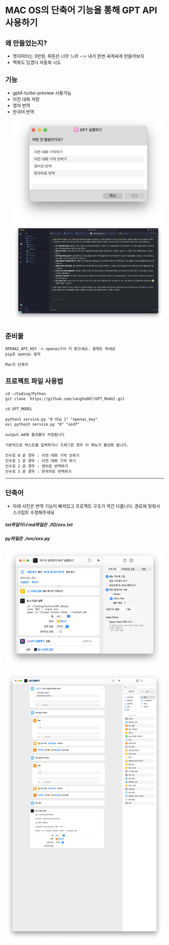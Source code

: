 MAC OS의 단축어 기능을 통해 GPT API 사용하기
=====================================



왜 만들었는지? 
-
- 챗지피티는 3만원, 뤼튼은 너무 느려 --> 내가 한번 싸게싸게 만들어보자 
- 맥북도 있겠다 자동화 시도 

## 기능
- gpt4-turbo-preview 사용가능
- 이전 대화 저장  
- 영어 번역
- 한국어 번역
![alt text](image-1.png)
![alt text](image.png)

## 준비물 
    OPENAI_API_KEY -> openai가서 키 받으세요. 결제도 하세요
    pip로 openai 설치
    
    Mac의 단축어 

## 프로젝트 파일 사용법
    cd ~/Coding/Python
    git clone  https://github.com/sangho007/GPT_Model.git
    
    cd GPT_MODEL
    
    python3 service.py "0 아님 1" "openai_key"
    ex) python3 service.py "0" "asdf"

    output.md에 결과물이 저장됩니다
    
    기본적으로 텍스트를 입력하거나 드래그한 경우 이 메뉴가 활성화 됩니다. 

    인수로 0 준 경우 : 이전 대화 기억 안하기 
    인수로 1 준 경우 : 이전 대화 기억 하기 
    인수로 2 준 경우 : 영어로 번역하기  
    인수로 3 준 경우 : 한국어로 번역하기  

-------------
## 단축어 
- 아래 사진은 번역 기능이 빠져있고 프로젝트 구조가 약간 다릅니다. 경로에 맞춰서 스크립트 수정해주세요
  
##### txt파일이나 md파일은 ./IO/xxx.txt
##### py파일은 ./src/xxx.py


![img.png](img.png)

![img_1.png](img_1.png)


